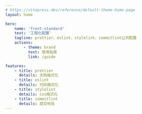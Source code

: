 ```yaml
---
# https://vitepress.dev/reference/default-theme-home-page
layout: home

hero:
    name: 'front-standard'
    text: '工程化配置'
    tagline: prettier、eslint、stylelint、commitlint公共配置
    actions:
        - theme: brand
          text: 使用指南
          link: /guide

features:
    - title: prettier
      details: 文档格式化
    - title: eslint
      details: 代码格式化
    - title: stylelint
      details: css格式化
    - title: commitlint
      details: 提交校验
---
```


